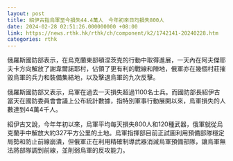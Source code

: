 ```yaml
---
layout: post
title: 紹伊古指烏軍至今損失44.4萬人　今年初來日均損失800人
date: 2024-02-28 02:51:26.000000000 +08:00
link: https://news.rthk.hk/rthk/ch/component/k2/1742141-20240228.htm
categories: rthk
---
```


俄羅斯國防部表示，在烏克蘭東部頓涅茨克的行動中取得進展，一天內在阿夫傑耶夫卡方向解放了謝韋爾諾耶村，佔領了更有利的戰線和陣地，俄軍亦在幾個村莊摧毀烏軍的兵力和裝備集結地，以及擊退烏軍的九次反擊。

俄羅斯國防部又表示，烏軍在過去一天損失超過1100名士兵。而國防部長紹伊古當天在國防委員會會議上公布統計數據，指特別軍事行動展開以來，烏軍損失的人數達到44萬4千人。

紹伊古又說，今年年初以來，烏軍平均每天損失800人和120種武器，俄軍就從烏克蘭手中解放大約327平方公里的土地。烏軍指揮部目前正試圖利用預備部隊穩定局勢和防止前線崩潰，但俄軍正在利用精確制導武器消滅烏軍預備部隊，讓烏軍無法將部隊調到前線，並削弱烏軍的反攻能力。
